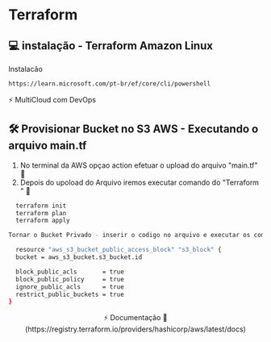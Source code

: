 # Terraform 

## :computer: instalação - Terraform Amazon Linux

Instalacão
```bash
https://learn.microsoft.com/pt-br/ef/core/cli/powershell
```

⚡ MultiCloud com DevOps 
## 🛠 Provisionar Bucket no S3 AWS - Executando o arquivo main.tf

1. No terminal da AWS opçao action efetuar o upload do arquivo "main.tf"  👋
2. Depois do upoload do Arquivo iremos executar comando do "Terraform "  👋

```bash
  terraform init
  terraform plan
  terraform apply
```

```bash
Tornar o Bucket Privado - inserir o codigo no arquivo e executar os comandos "terraform plan" e "terraform apply"

  resource "aws_s3_bucket_public_access_block" "s3_block" {
  bucket = aws_s3_bucket.s3_bucket.id

  block_public_acls       = true
  block_public_policy     = true
  ignore_public_acls      = true
  restrict_public_buckets = true
}
```






<p align="center">
⚡ Documentação 👋
    (https://registry.terraform.io/providers/hashicorp/aws/latest/docs)
</p>   

